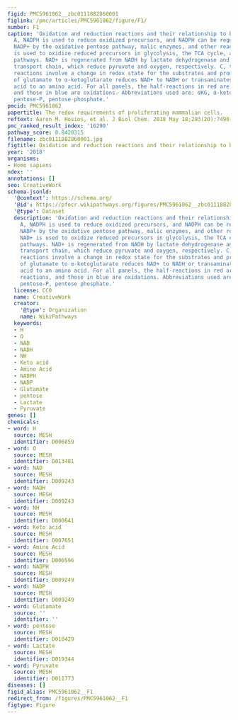 ```yaml
---
figid: PMC5961062__zbc0111882860001
figlink: /pmc/articles/PMC5961062/figure/F1/
number: F1
caption: 'Oxidation and reduction reactions and their relationship to biosynthesis.
  A, NADPH is used to reduce oxidized precursors, and NADPH can be regenerated from
  NADP+ by the oxidative pentose pathway, malic enzymes, and other reactions. B, NAD+
  is used to oxidize reduced precursors in glycolysis, the TCA cycle, and biosynthetic
  pathways. NAD+ is regenerated from NADH by lactate dehydrogenase and by the electron
  transport chain, which reduce pyruvate and oxygen, respectively. C, transamination
  reactions involve a change in redox state for the substrates and products. Oxidation
  of glutamate to α-ketoglutarate reduces NAD+ to NADH or transaminates an α-keto
  acid to an amino acid. For all panels, the half-reactions in red are reduction reactions,
  and those in blue are oxidations. Abbreviations used are: αKG, α-ketoglutarate;
  pentose-P, pentose phosphate.'
pmcid: PMC5961062
papertitle: The redox requirements of proliferating mammalian cells.
reftext: Aaron M. Hosios, et al. J Biol Chem. 2018 May 18;293(20):7490-7498.
pmc_ranked_result_index: '16290'
pathway_score: 0.8420315
filename: zbc0111882860001.jpg
figtitle: Oxidation and reduction reactions and their relationship to biosynthesis
year: '2018'
organisms:
- Homo sapiens
ndex: ''
annotations: []
seo: CreativeWork
schema-jsonld:
  '@context': https://schema.org/
  '@id': https://pfocr.wikipathways.org/figures/PMC5961062__zbc0111882860001.html
  '@type': Dataset
  description: 'Oxidation and reduction reactions and their relationship to biosynthesis.
    A, NADPH is used to reduce oxidized precursors, and NADPH can be regenerated from
    NADP+ by the oxidative pentose pathway, malic enzymes, and other reactions. B,
    NAD+ is used to oxidize reduced precursors in glycolysis, the TCA cycle, and biosynthetic
    pathways. NAD+ is regenerated from NADH by lactate dehydrogenase and by the electron
    transport chain, which reduce pyruvate and oxygen, respectively. C, transamination
    reactions involve a change in redox state for the substrates and products. Oxidation
    of glutamate to α-ketoglutarate reduces NAD+ to NADH or transaminates an α-keto
    acid to an amino acid. For all panels, the half-reactions in red are reduction
    reactions, and those in blue are oxidations. Abbreviations used are: αKG, α-ketoglutarate;
    pentose-P, pentose phosphate.'
  license: CC0
  name: CreativeWork
  creator:
    '@type': Organization
    name: WikiPathways
  keywords:
  - H
  - O
  - NAD
  - NADH
  - NH
  - Keto acid
  - Amino Acid
  - NADPH
  - NADP
  - Glutamate
  - pentose
  - Lactate
  - Pyruvate
genes: []
chemicals:
- word: H
  source: MESH
  identifier: D006859
- word: O
  source: MESH
  identifier: D013481
- word: NAD
  source: MESH
  identifier: D009243
- word: NADH
  source: MESH
  identifier: D009243
- word: NH
  source: MESH
  identifier: D000641
- word: Keto acid
  source: MESH
  identifier: D007651
- word: Amino Acid
  source: MESH
  identifier: D000596
- word: NADPH
  source: MESH
  identifier: D009249
- word: NADP
  source: MESH
  identifier: D009249
- word: Glutamate
  source: ''
  identifier: ''
- word: pentose
  source: MESH
  identifier: D010429
- word: Lactate
  source: MESH
  identifier: D019344
- word: Pyruvate
  source: MESH
  identifier: D011773
diseases: []
figid_alias: PMC5961062__F1
redirect_from: /figures/PMC5961062__F1
figtype: Figure
---
```

